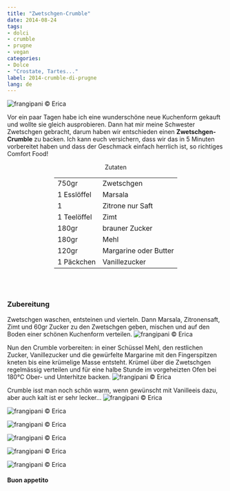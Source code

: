 ```yaml
---
title: "Zwetschgen-Crumble"
date: 2014-08-24
tags:
- dolci
- crumble
- prugne
- vegan
categories:
- Dolce
- "Crostate, Tartes..."
label: 2014-crumble-di-prugne
lang: de
---
```

![](../2014-08-24-crumble-di-prugne/header.jpeg "frangipani © Erica")

Vor ein paar Tagen habe ich eine wunderschöne neue Kuchenform gekauft und wollte sie gleich ausprobieren. Dann hat mir meine Schwester Zwetschgen gebracht, darum haben wir entschieden einen **Zwetschgen-Crumble** zu backen. Ich kann euch versichern, dass wir das in 5 Minuten vorbereitet haben und dass der Geschmack einfach herrlich ist, so richtiges Comfort Food!


<div id="wrapper" style="text-align: center">
  <div id="yourdiv" style="display: inline-block;">
    <div class="ingredients" itemscope itemtype="http://schema.org/Recipe">
      <span itemprop="name" style="display:none;">Zwetschgen-Crumble</span>
      <span itemprop="recipeCategory" style="display:none;">Süsses</span>
      <img itemprop="image" style="display:none;" class="ignore-gallery-item" src="../2014-08-24-crumble-di-prugne/header.jpeg"/>
      <span itemprop="author" style="display:none;">Erica Raiano</span>
      <span itemprop="description" style="display:none;">Zwetschgen-Crumble, richtiges Comfort Food!</span>
      <div class="ingredients-title">Zutaten</div>
      <table>
        <tbody>
          <tr itemprop="recipeIngredient">
            <td>750gr</td>
            <td>Zwetschgen</td>
          </tr>
          <tr itemprop="recipeIngredient">
            <td>1 Esslöffel</td>
            <td>Marsala</td>
          </tr>
          <tr itemprop="recipeIngredient">
            <td>1</td>
            <td>Zitrone nur Saft</td>
          </tr>
          <tr itemprop="recipeIngredient">
            <td>1 Teelöffel</td>
            <td>Zimt</td>
          </tr>
          <tr itemprop="recipeIngredient">
            <td>180gr</td>
            <td>brauner Zucker</td>
          </tr>
          <tr itemprop="recipeIngredient">
            <td>180gr</td>
            <td>Mehl</td>
          </tr>
          <tr itemprop="recipeIngredient">
            <td>120gr</td>
            <td>Margarine oder Butter</td>
          </tr>
          <tr itemprop="recipeIngredient">
            <td>1 Päckchen</td>
            <td>Vanillezucker</td>
          </tr>
        </tbody>
      </table>
      <br></br>
    </div>
  </div>
</div>


<h3>
  <font color="grey">
    <i class="fa-solid fa-gears"></i>
  </font> Zubereitung
</h3>

Zwetschgen waschen, entsteinen und vierteln. Dann Marsala, Zitronensaft, Zimt und 60gr Zucker zu den Zwetschgen geben, mischen und auf den Boden einer schönen Kuchenform verteilen.
![](../2014-08-24-crumble-di-prugne/prugne.jpeg "frangipani © Erica")

Nun den Crumble vorbereiten: in einer Schüssel Mehl, den restlichen Zucker, Vanillezucker und die gewürfelte Margarine mit den Fingerspitzen kneten bis eine krümelige Masse entsteht. Krümel über die Zwetschgen regelmässig verteilen und für eine halbe Stunde im vorgeheizten Ofen bei 180°C Ober- und Unterhitze backen.
![](../2014-08-24-crumble-di-prugne/teglia.jpeg "frangipani © Erica")

Crumble isst man noch schön warm, wenn gewünscht mit Vanilleeis dazu, aber auch kalt ist er sehr lecker...
![](../2014-08-24-crumble-di-prugne/risultato1.jpeg "frangipani © Erica")

![](../2014-08-24-crumble-di-prugne/risultato2.jpeg "frangipani © Erica")

![](../2014-08-24-crumble-di-prugne/risultato3.jpeg "frangipani © Erica")

![](../2014-08-24-crumble-di-prugne/risultato4.jpeg "frangipani © Erica")

![](../2014-08-24-crumble-di-prugne/risultato5.jpeg "frangipani © Erica")

![](../2014-08-24-crumble-di-prugne/risultato6.jpeg "frangipani © Erica")

<h4>Buon appetito
  <font color="red">
    <i class="fa-regular fa-face-smile"></i>
  </font>
</h4>